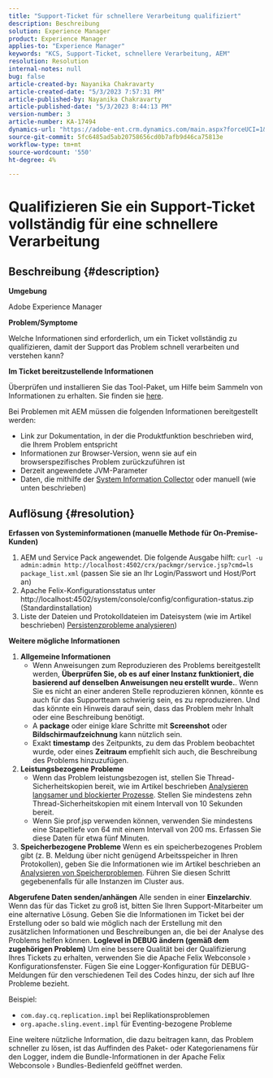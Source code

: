 ```yaml
---
title: "Support-Ticket für schnellere Verarbeitung qualifiziert"
description: Beschreibung
solution: Experience Manager
product: Experience Manager
applies-to: "Experience Manager"
keywords: "KCS, Support-Ticket, schnellere Verarbeitung, AEM"
resolution: Resolution
internal-notes: null
bug: false
article-created-by: Nayanika Chakravarty
article-created-date: "5/3/2023 7:57:31 PM"
article-published-by: Nayanika Chakravarty
article-published-date: "5/3/2023 8:44:13 PM"
version-number: 3
article-number: KA-17494
dynamics-url: "https://adobe-ent.crm.dynamics.com/main.aspx?forceUCI=1&pagetype=entityrecord&etn=knowledgearticle&id=18461fbc-ece9-ed11-a7c6-6045bd006b25"
source-git-commit: 5fc6485ad5ab20758656cd0b7afb9d46ca75813e
workflow-type: tm+mt
source-wordcount: '550'
ht-degree: 4%

---
```


# Qualifizieren Sie ein Support-Ticket vollständig für eine schnellere Verarbeitung

## Beschreibung {#description}


<b>Umgebung</b>

Adobe Experience Manager

<b>Problem/Symptome</b>

Welche Informationen sind erforderlich, um ein Ticket vollständig zu qualifizieren, damit der Support das Problem schnell verarbeiten und verstehen kann?

<b>Im Ticket bereitzustellende Informationen</b>

Überprüfen und installieren Sie das Tool-Paket, um Hilfe beim Sammeln von Informationen zu erhalten. Sie finden sie [here](https://helpx.adobe.com/experience-manager/kb/index/tools.html).

Bei Problemen mit AEM müssen die folgenden Informationen bereitgestellt werden:

- Link zur Dokumentation, in der die Produktfunktion beschrieben wird, die Ihrem Problem entspricht
- Informationen zur Browser-Version, wenn sie auf ein browserspezifisches Problem zurückzuführen ist
- Derzeit angewendete JVM-Parameter
- Daten, die mithilfe der [System Information Collector](https://helpx.adobe.com/experience-manager/kb/support-info-collector.html) oder manuell (wie unten beschrieben)



## Auflösung {#resolution}

<b>Erfassen von Systeminformationen (manuelle Methode für On-Premise-Kunden)</b>
1. AEM und Service Pack angewendet. Die folgende Ausgabe hilft: `curl -u admin:admin http://localhost:4502/crx/packmgr/service.jsp?cmd=ls  package_list.xml` (passen Sie sie an Ihr Login/Passwort und Host/Port an)
2. Apache Felix-Konfigurationsstatus unter http://localhost:4502/system/console/config/configuration-status.zip (Standardinstallation)
3. Liste der Dateien und Protokolldateien im Dateisystem (wie im Artikel beschrieben) [Persistenzprobleme analysieren](https://helpx.adobe.com/experience-manager/kb/AnalyzePersistenceProblems.html))

<b>Weitere mögliche Informationen</b>
1. <b>Allgemeine Informationen</b>
   - Wenn Anweisungen zum Reproduzieren des Problems bereitgestellt werden, <b>Überprüfen Sie, ob es auf einer Instanz funktioniert, die basierend auf denselben Anweisungen neu erstellt wurde.</b>. Wenn Sie es nicht an einer anderen Stelle reproduzieren können, könnte es auch für das Supportteam schwierig sein, es zu reproduzieren. Und das könnte ein Hinweis darauf sein, dass das Problem mehr Inhalt oder eine Beschreibung benötigt.
   - A <b>package</b> oder einige klare Schritte mit <b>Screenshot</b> oder <b>Bildschirmaufzeichnung</b> kann nützlich sein.
   - Exakt <b>timestamp</b> des Zeitpunkts, zu dem das Problem beobachtet wurde, oder eines <b>Zeitraum</b> empfiehlt sich auch, die Beschreibung des Problems hinzuzufügen.
2. <b>Leistungsbezogene Probleme</b>
   - Wenn das Problem leistungsbezogen ist, stellen Sie Thread-Sicherheitskopien bereit, wie im Artikel beschrieben [Analysieren langsamer und blockierter Prozesse](https://helpx.adobe.com/de/experience-manager/kb/AnalyzeSlowAndBlockedProcesses.html). Stellen Sie mindestens zehn Thread-Sicherheitskopien mit einem Intervall von 10 Sekunden bereit.
   - Wenn Sie prof.jsp verwenden können, verwenden Sie mindestens eine Stapeltiefe von 64 mit einem Intervall von 200 ms. Erfassen Sie diese Daten für etwa fünf Minuten.
3. <b>Speicherbezogene Probleme</b>    Wenn es ein speicherbezogenes Problem gibt (z. B. Meldung über nicht genügend Arbeitsspeicher in Ihren Protokollen), geben Sie die Informationen wie im Artikel beschrieben an [Analysieren von Speicherproblemen](https://experienceleague.adobe.com/docs/experience-cloud-kcs/kbarticles/KA-17482.html?lang=de). Führen Sie diesen Schritt gegebenenfalls für alle Instanzen im Cluster aus.

<b>Abgerufene Daten senden/anhängen</b>
Alle senden in einer <b>Einzelarchiv</b>. Wenn das für das Ticket zu groß ist, bitten Sie Ihren Support-Mitarbeiter um eine alternative Lösung. Geben Sie die Informationen im Ticket bei der Erstellung oder so bald wie möglich nach der Erstellung mit den zusätzlichen Informationen und Beschreibungen an, die bei der Analyse des Problems helfen können.
<b>Loglevel in DEBUG ändern (gemäß dem zugehörigen Problem)</b>
Um eine bessere Qualität bei der Qualifizierung Ihres Tickets zu erhalten, verwenden Sie die Apache Felix Webconsole › Konfigurationsfenster. Fügen Sie eine Logger-Konfiguration für DEBUG-Meldungen für den verschiedenen Teil des Codes hinzu, der sich auf Ihre Probleme bezieht.

Beispiel:

- `com.day.cq.replication.impl` bei Replikationsproblemen
- `org.apache.sling.event.impl` für Eventing-bezogene Probleme




Eine weitere nützliche Information, die dazu beitragen kann, das Problem schneller zu lösen, ist das Auffinden des Paket- oder Kategorienamens für den Logger, indem die Bundle-Informationen in der Apache Felix Webconsole › Bundles-Bedienfeld geöffnet werden.
